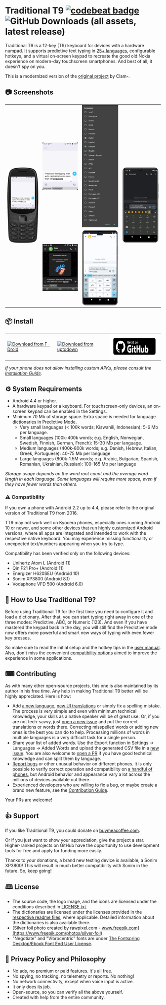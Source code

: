 # Traditional T9 [![codebeat badge](https://codebeat.co/badges/f7ab222f-4c5d-4b79-b1c8-401eea79c206)](https://codebeat.co/projects/github-com-sspanak-tt9-master) ![GitHub Downloads (all assets, latest release)](https://img.shields.io/github/downloads/sspanak/tt9/latest/total)

Traditional T9 is a 12-key (T9) keyboard for devices with a hardware numpad. It supports predictive text typing in [25+ languages](app/languages/definitions), configurable hotkeys, and a virtual on-screen keypad to recreate the good old Nokia experience on modern-day touchscreen smartphones. And best of all, it doesn't spy on you.

This is a modernized version of the [original project](https://github.com/Clam-/TraditionalT9) by Clam-.

## 📷 Screenshots
<table>
    <tr>
        <td rowspan="2"> <img src="screenshots/3.png"> </td>
        <td> <img src="screenshots/1.png"> </td>
        <td> <img src="screenshots/5.png"> </td>
        <td rowspan="2"> <img src="screenshots/4.png"> </td>
    </tr>
    <tr>
        <td> <img src="screenshots/2.png"> </td>
        <td> <img src="screenshots/6.png"> </td>
    </tr>
</table>

## 📦 Install
<table>
    <tr>
        <td>
            <a href="https://f-droid.org/app/io.github.sspanak.tt9">
                <img src="https://fdroid.gitlab.io/artwork/badge/get-it-on.png" alt="Download from F-Droid" height="80">
            </a>
        </td>
        <td>
            <a href="https://io-github-sspanak-tt9.en.uptodown.com/android">
                <img src="https://stc.utdstc.com/img/mediakit/download-gio-big.png" alt="Download from uptodown" height="54">
            </a>
        </td>
        <td>
            <a href="https://github.com/sspanak/tt9/releases/latest">
                <img src="!RAW/get-it-on-github-badge.png" alt="Download from GitHub" height="80">
            </a>
        </td>
    </tr>
</table>

_If your phone does not allow installing custom APKs, please consult the [Installation Guide](docs/installation.md)._

## ⚙️ System Requirements
- Android 4.4 or higher.
- A hardware keypad or a keyboard. For touchscreen-only devices, an on-screen keypad can be enabled in the Settings.
- Minimum 70 Mb of storage space. Extra space is needed for language dictionaries in Predictive Mode.
    - Very small languages (< 100k words; Kiswahili, Indonesian): 5-6 Mb per language.
    - Small languages (100k-400k words; e.g. English, Norwegian, Swedish, Finnish, German, French): 15-30 Mb per language.
    - Medium languages (400k-800k words; e.g. Danish, Hebrew, Italian, Greek, Portuguese): 40-75 Mb per language
    - Large languages (800k-1.5M words; e.g. Arabic, Bulgarian, Spanish, Romanian, Ukrainian, Russian): 100-165 Mb per language

_Storage usage depends on the word root count and the average word length in each language. Some languages will require more space, even if they have fewer words than others._

### ⚠️ Compatibility
If you own a phone with Android 2.2 up to 4.4, please refer to the original version of Traditional T9 from 2016.

TT9 may not work well on Kyocera phones, especially ones running Android 10 or newer, and some other devices that run highly customized Android versions, where all apps are integrated and intended to work with the respective native keyboard. You may experience missing functionality or unexpected text/numbers appearing when you try to type.

Compatibility has been verified only on the following devices:
- Unihertz Atom L (Android 11)
- Qin F21 Pro+ (Android 11)
- Energizer H620SEU (Android 10)
- Sonim XP3800 (Android 8.1)
- Vodaphone VFD 500 (Android 6.0)

## 🤔 How to Use Traditional T9?
Before using Traditional T9 for the first time you need to configure it and load a dictionary. After that, you can start typing right away in one of the three modes: Predictive, ABC, or Numeric (123). And even if you have mastered the keypad back in the day, you will still find the Predictive mode now offers more powerful and smart new ways of typing with even fewer key presses.

So make sure to read the initial setup and the hotkey tips in the [user manual](docs/user-manual.md). Also, don't miss the convenient [compatibility options](docs/user-manual.md#compatibility-options--troubleshooting) aimed to improve the experience in some applications.

## ⌨ Contributing
As with many other open-source projects, this one is also maintained by its author in his free time. Any help in making Traditional T9 better will be highly appreciated. Here is how:
- Add [a new language](CONTRIBUTING.md#adding-a-new-language), [new UI translations](CONTRIBUTING.md#translating-the-ui) or simply fix a spelling mistake. The process is very simple and even with minimum technical knowledge, your skills as a native speaker will be of great use. Or, if you are not tech-savvy, just [open a new issue](https://github.com/sspanak/tt9/issues) and put the correct translations or words there. Correcting misspelled words or adding new ones is the best you can do to help. Processing millions of words in multiple languages is a very difficult task for a single person.
- Share your list of added words. Use the Export function in Settings → Languages → Added Words and upload the generated CSV file in a [new issue](https://github.com/sspanak/tt9/issues). You are also welcome to [open a PR](https://github.com/sspanak/tt9/pulls) if you have good technical knowledge and can split them by language.
- [Report bugs](https://github.com/sspanak/tt9/issues) or other unusual behavior on different phones. It is only possible to verify correct operation and compatibility on [a handful of phones](#%EF%B8%8F-compatibility), but Android behavior and appearance vary a lot across the millions of devices available out there.
- Experienced developers who are willing to fix a bug, or maybe create a brand new feature, see the [Contribution Guide](CONTRIBUTING.md).

Your PRs are welcome!

## 👍 Support
If you like Traditional T9, you could donate on [buymeacoffee.com](https://www.buymeacoffee.com/sspanak).

Or if you just want to show your appreciation, give the project a star. Higher-ranked projects on GitHub have the opportunity to use development tools for free and apply for funding more easily.

Thanks to your donations, a brand new testing device is available, a Sonim XP3800! This will result in much better compatibility with Sonim in the future. So, keep going!

## 🕮 License
- The source code, the logo image, and the icons are licensed under the conditions described in [LICENSE.txt](LICENSE.txt).
- The dictionaries are licensed under the licenses provided in the [respective readme files](docs/dictionaries), where applicable. Detailed information about the dictionaries is also available there.
- [Silver foil photo created by rawpixel.com - www.freepik.com](https://www.freepik.com/photos/silver-foil)
- "Negotiate" and "Vibrocentric" fonts are under [The Fontspring Desktop/Ebook Font End User License](docs/desktop-ebook-EULA-1.8.txt).

## 💪 Privacy Policy and Philosophy
- No ads, no premium or paid features. It's all free.
- No spying, no tracking, no telemetry or reports. No nothing!
- No network connectivity, except when voice input is active.
- It only does its job.
- Open-source, so you can verify all the above yourself.
- Created with help from the entire community.
